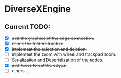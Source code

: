 # DiverseXEngine

## Current TODO:
- [X] ~~add the graphics of the edge connection.~~
- [X] ~~check the folder structure~~
- [X] ~~implement the selection and deletion.~~
- [ ] implement the zoom with wheel and trackpad zoom.
- [ ] ~~Serialization~~ and Deserialization of the nodes.
- [X] ~~add funcs to cut the edges.~~
- [ ] others ...